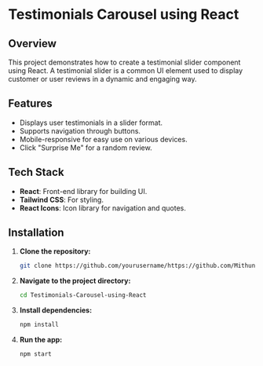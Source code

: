 # Testimonials Carousel using React

## Overview
This project demonstrates how to create a testimonial slider component using React. A testimonial slider is a common UI element used to display customer or user reviews in a dynamic and engaging way.

## Features

- Displays user testimonials in a slider format.
- Supports navigation through buttons.
- Mobile-responsive for easy use on various devices.
- Click "Surprise Me" for a random review.

## Tech Stack

- **React**: Front-end library for building UI.
- **Tailwind CSS**: For styling.
- **React Icons**: Icon library for navigation and quotes.

## Installation

1. **Clone the repository:**
   ```bash
   git clone https://github.com/yourusername/https://github.com/Mithun-AM/Testimonials-Carousel-using-React.git

2. **Navigate to the project directory:**
   ```bash
   cd Testimonials-Carousel-using-React

3. **Install dependencies:**
   ```bash
   npm install

4. **Run the app:**
   ```bash
   npm start
